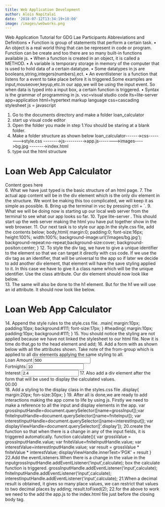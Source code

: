 ```yaml
---
title: Web Application Development
author: Alois Napitalai
date: '2018-07-12T13:34:19+10:00'
image: /images/webworks.png
---
```


Web Application Tutorial for GDG Lae Participants
Abbreviations and Definitions
• Function is group of statements that perform a certain task.
• An object is a real world thing that can be represent in code or
program. Function can be create and too there are so many
built-in functions available js.
• When a function is created in an object, it is called a
METHOD.
• A variable is temporary storage in memory of the computer that
is used to hold data of a certain datatype.
• Some datatypes in js are booleans,string,integers(numbers),ect.
• An eventlistener is a function that listens for a event to take
place before it is triggered.Some examples are
input,mouseover,keyup,etc.In our app,we will be using the input
event. So when data is typed into a input box, a certain function
is triggered.
• Syntax is the grammar of programming in js.
vsc=visual studio code
lts=lite-server
app=application
html=hypertext markup language
css=cascading stylesheet
js = javascript
1. Go to the documents directory and make a folder
loan_calculator
2. start up visual code editor
3. Open the folder you made in step 1.You should be staring at a
blank folder.
4. Make a folder structure as shown below
loan_calculator------→css-------->style.css
-------→js---------→app.js-------->images---->bg.jpg
-------→index.html
5. type out the html structure
<html>
<head>
<title>Loan Calculator App</title>
</head>
<body>
<h1>Loan Web App Calculator</h1>
<div>Content goes here</div>
</body>
</html>
6. What we have just typed is the basic structure of an html page.
7. The actual app content will be in the div element which is the
only div element in the structure. We wont be making this too
complicated, we will keep it as simple as possible.
8. Bring up the terminal in vsc by pressing ctrl + `.
9. What we will be doing now is starting up our local web server
from the terminal to see what our app looks so far.
10.
Type lite-server <Enter>.
This should start up the web server making the html you have
put together show in the web browser.
11.
Our next task is to style our app.In the style.css file, add
the contents below;
body,html{
margin:0;
padding:0;
font-size:16px;
height:100%;
width:100%;
background-image:url(‘/images/bg.jpg’);
background-repeat:no-repeat;background-size:cover;
background-positon:center;
}
12.
To style the div tag, we have to give a unique identifier to
the element so that we can target it directly with css code. If we
use the div tag as an identifier, that will be universal to the app
so if later we decide to add another div element, that element
will have the save styling applied to it. In this case we have to
give it a class name which will be the unique identifier. Use the
class attribute. Our div element should now look like below.
<div class=’main’></div>
13.
The same will also be done to the h1 element. But for the
h1 we will use an id attribute. It should now look like below.
<h1 id=’heading’>Loan Web App Calculator</h1>
14.
Append the style rules to the style.css file.
.main{
margin:10px;
padding:10px;
background:#111;
font-size:17px;
}
#heading{
margin:10px;
padding:10px;
background:#111;
}
15.
You should notice the styling are not applied because we
have not linked the stylesheet to our html file. Now it is time
do that,go to the head element and add;
<link type=’text/stylesheet’ src=’/css/style.css’>16. Add
a form with as shown below with all the attributes shown.
Take note of the from-group which is applied to all div
elements applying the same styling to all.
<form>
<div class="form-group">
<label for="gross">Loan Amount</label>
<input name="grossInput" value="500" type="number">
</div>
<div class="form-group">
<label for="fortnights">Fortnights</label>
<input name="fortnightInput" value="10"
type="number">
</div>
<div class="form-group">
<label for="interest">Interest</label>
<input name="interestInput" value="2.4"
type="number">
</form>
17. Also add a div element after the form that will be used to
display the calculated values.
<div class=”display”>00.00</div>
18. Add a styling to the display class in the styles.css file
.display{
margin:20px;
fon-size:30px;
}
19. After all is done,we are ready to add interactions making the app
come to life by using js. Firstly we need to make a reference to all
the input and display elements in the app.
var grossInputHandle=document.querySelector([name=grossInput]);var fniteInputHandle=document.querySelector([name=fniteInput]);
var
interestInputHandle=document.querySelector([name=interestInput]);
var displayViewHandle=document.querySelector([‘.display’]);
20.create the function so that when there is a change in any of the
input fields, it is triggered automatically.
function calculate(){
var grossValue = grossInputHandle.value;
var fniteValue=fniteInputHandle.value;
var interestValue=interestInputHandle.value;
var result = grossValue * fniteValue * interestValue;
displayViewHandle.innerText=’PGK’ + result
}
22.Add the eventListeners.When there is a change in the value in the
inputgrossInputHandle.addEventListener(‘input’,calculate); box the
calculate function is triggered.
grossInputHandle.addEventListener(‘input’,calculate);
fniteInputHandle.addEventListener(‘input’,calculate);
interestInputHandle.addEventListener(‘input’,calculate);
21.When a decimal result is obtained, it gives so many place values,
we can restrict that values to two decimal places by adding;
result.toFixed(2);
22.for the above to work we need to the add the app.js to the
index.html file just before the closing body tag.
<script src=

